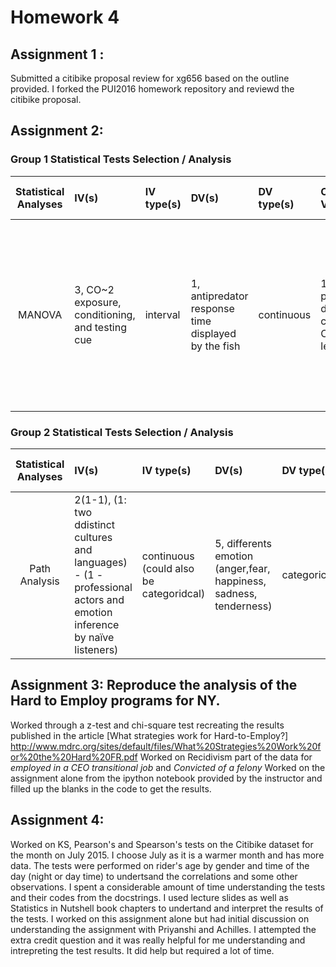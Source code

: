 
# Homework 4
## Assignment 1 :
Submitted a citibike proposal review for xg656 based on the outline provided. 
I forked the PUI2016 homework repository and reviewd the citibike proposal. 

## Assignment 2:
### Group 1 Statistical Tests Selection / Analysis

| Statistical Analyses	|  IV(s)  |  IV type(s) |  DV(s)  |  DV type(s)  |  Control Var | Control Var type  | Question to be answered | _H0_ | alpha | link to paper | 
|:----------:|:----------|:------------|:-------------|:-------------|:------------|:------------- |:------------------|:----:|:-------:|:-------|
MANOVA	| 3, CO~2 exposure, conditioning, and testing cue | interval | 1, antipredator response time displayed by the fish| continuous | 1, present-day control CO~2 levels | interval | Is	CO2 exposure is altering the cognitive ability of species, by either preventing them from learning or by altering the interpretation of environmental cues | Response at 440 µatm CO2 (current day levels) <= response at 850 µatm CO2 | 0.001 | [Effects of Ocean Acidification on Learning in Coral Reef Fishes](http://journals.plos.org/plosone/article?id=10.1371/journal.pone.0031478) |

### Group 2 Statistical Tests Selection / Analysis

| Statistical Analyses	|  IV(s)  |  IV type(s) |  DV(s)  |  DV type(s)  |  Control Var | Control Var type  | Question to be answered | _H0_ | _Ha_ | alpha | link to paper | 
|:----------:|:----------|:------------|:-------------|:-------------|:------------|:------------- |:------------------|:----:|:-------:|:-------|:-------|
Path Analysis	| 2(1-1), (1: two ddistinct cultures and languages) - (1 - professional actors and emotion inference by naïve listeners) | continuous (could also be categoridcal) | 5, differents emotion (anger,fear, happiness, sadness, tenderness)| categorical | NA | NA | 	The selected vocal parameters (distal/acoustic and proximal/perceived) are differentially related to different emotions | There is no central role of arousal in vocal emotion | There is a central role of arousal in vocal emotion communication | 0.02 | [Path Models of Vocal Emotion Communication](http://journals.plos.org/plosone/article?id=10.1371/journal.pone.0136675) |

## Assignment 3: Reproduce the analysis of the Hard to Employ programs for NY. 
Worked through a z-test and chi-square test recreating the results published in the article [What strategies work for Hard-to-Employ?] http://www.mdrc.org/sites/default/files/What%20Strategies%20Work%20for%20the%20Hard%20FR.pdf
Worked on Recidivism part of the data for _employed in a CEO transitional job_ and _Convicted of a felony_
Worked on the assignment alone from the ipython notebook provided by the instructor and filled up the blanks in the code to get the results.      

## Assignment 4:
Worked on KS, Pearson's and Spearson's tests on the Citibike dataset for the month on July 2015. I choose July as it is a warmer month and has more data. 
The tests were performed on rider's age by gender and time of the day (night or day time) to undertsand the correlations and some other observations. 
I spent a considerable amount of time understanding the tests and their codes from the docstrings. I used lecture slides as well as Statistics in Nutshell book chapters to undertand and interpret the results of the tests. 
I worked on this assignment alone but had initial discussion on understanding the assignment with Priyanshi and Achilles. 
I attempted the extra credit question and it was really helpful for me understanding and intrepreting the test results. It did help but required a lot of time.
